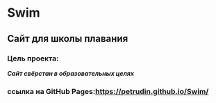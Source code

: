 # Swim
## Сайт для школы плавания
### Цель проекта:
***Сайт свёрстан в образовательных целях***

### ссылка на GitHub Pages:<https://petrudin.github.io/Swim/>

